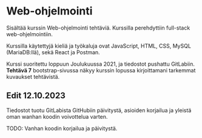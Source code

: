 # Web-ohjelmointi

Sisältää kurssin Web-ohjelmointi tehtäviä. Kurssilla perehdyttiin full-stack web-ohjelmointiin.

Kurssilla käytettyjä kieliä ja työkaluja ovat JavaScript, HTML, CSS, MySQL (MariaDB:llä), sekä React ja Postman. 

Kurssi suoritettu loppuun Joulukuussa 2021, ja tiedostot pushattu GitLabiin. **Tehtävä 7** bootstrap-sivussa näkyy kurssin lopussa kirjoittamani tarkemmat kuvaukset tehtävistä.

## Edit 12.10.2023

Tiedostot tuotu GitLabista GitHubiin päivitystä, asioiden korjailua ja yleistä oman wanhan koodin voivottelua varten.

TODO:
Vanhan koodin korjailua ja päivitystä.
